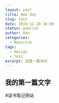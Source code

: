 ```yaml
---
layout: post
title: New day
slug: test
date: 2019-12-28 16:50
status: publish
author: Han
categories: 
  - Maverick
tags:
  - Design
  - test
excerpt: 这是一篇测试
---
```


## 我的第一篇文字


#读书笔记网站
